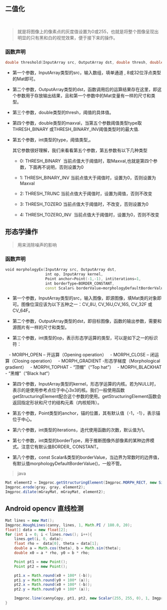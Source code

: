 ## 二值化
  
> 就是将图像上的像素点的灰度值设置为0或255，也就是将整个图像呈现出明显的只有黑和白的视觉效果，便于接下来的操作。

### 函数声明

```c++
double threshold(InputArray src, OutputArray dst, double thresh, double maxval, int type)
```

- 第一个参数，InputArray类型的src，输入数组，填单通道 , 8或32位浮点类型的Mat即可。

- 第二个参数，OutputArray类型的dst，函数调用后的运算结果存在这里，即这个参数用于存放输出结果，且和第一个参数中的Mat变量有一样的尺寸和类型。

- 第三个参数，double类型的thresh，阈值的具体值。

- 第四个参数，double类型的maxval，当第五个参数阈值类型type取 THRESH_BINARY 或THRESH_BINARY_INV阈值类型时的最大值.

- 第五个参数，int类型的type，阈值类型,。

	其它参数很好理解，我们来看看第五个参数，第五参数有以下几种类型

	 - 0: THRESH_BINARY  当前点值大于阈值时，取Maxval,也就是第四个参数，下面再不说明，否则设置为0

	 - 1: THRESH_BINARY_INV 当前点值大于阈值时，设置为0，否则设置为Maxval

	 - 2: THRESH_TRUNC 当前点值大于阈值时，设置为阈值，否则不改变

	 - 3: THRESH_TOZERO 当前点值大于阈值时，不改变，否则设置为0

	 - 4: THRESH_TOZERO_INV  当前点值大于阈值时，设置为0，否则不改变

## 形态学操作

> 用来消除噪声的影响

### 函数声明

```c++
void morphologyEx(InputArray src, OutputArray dst, 
                  int op, InputArray kernel, 
                  Point anchor=Point(-1,-1), intiterations=1, 
                  int borderType=BORDER_CONSTANT, 
                  const Scalar& borderValue=morphologyDefaultBorderValue());
```

- 第一个参数，InputArray类型的src，输入图像，即源图像，填Mat类的对象即可。图像位深应该为以下五种之一：CV_8U, CV_16U,CV_16S, CV_32F 或CV_64F。

- 第二个参数，OutputArray类型的dst，即目标图像，函数的输出参数，需要和源图片有一样的尺寸和类型。

- 第三个参数，int类型的op，表示形态学运算的类型，可以是如下之一的标识符：

   - MORPH_OPEN – 开运算（Opening operation）
   - MORPH_CLOSE – 闭运算（Closing operation）
   - MORPH_GRADIENT -形态学梯度（Morphological gradient）
   - MORPH_TOPHAT - “顶帽”（“Top hat”）
   - MORPH_BLACKHAT - “黑帽”（“Black hat“）

- 第四个参数，InputArray类型的kernel，形态学运算的内核。若为NULL时，表示的是使用参考点位于中心3x3的核。我们一般使用函数 getStructuringElement配合这个参数的使用。getStructuringElement函数会返回指定形状和尺寸的结构元素（内核矩阵）。

- 第五个参数，Point类型的anchor，锚的位置，其有默认值（-1，-1），表示锚位于中心。

- 第六个参数，int类型的iterations，迭代使用函数的次数，默认值为1。

- 第七个参数，int类型的borderType，用于推断图像外部像素的某种边界模式。注意它有默认值BORDER_ CONSTANT。

- 第八个参数，const Scalar&类型的borderValue，当边界为常数时的边界值，有默认值morphologyDefaultBorderValue()，一般不管。

> java

```java
Mat element2 = Imgproc.getStructuringElement(Imgproc.MORPH_RECT, new Size(5, 5));
Imgproc.erode(gray, gray, element2);
Imgproc.dilate(mGrayMat, mGrayMat, element2);
```

## Android opencv 直线检测

```java
Mat lines = new Mat();
Imgproc.HoughLines(canny, lines, 1, Math.PI / 180.0, 20);
float[] data = new float[2];
for (int i = 0; i < lines.rows(); i++){
    lines.get(i, 0, data);
    float rho =  data[0], theta = data[1];
    double a = Math.cos(theta), b = Math.sin(theta);
    double x0 = a * rho, y0 = b * rho;

    Point pt1 = new Point();
    Point pt2 = new Point();

    pt1.x = Math.round(x0 + 100* (-b));
    pt1.y = Math.round(y0 + 100* (a));
    pt2.x = Math.round(x0 + 100* (-b));
    pt2.y = Math.round(y0 + 100* (a));

    Imgproc.line(cannyCopy, pt1, pt2, new Scalar(255, 255, 0), 1, Imgproc.LINE_AA, 0);
}

```
